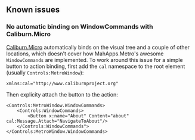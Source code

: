## Known issues

### No automatic binding on WindowCommands with Caliburn.Micro
[Caliburn.Micro](http://caliburnmicro.codeplex.com) automatically binds on the visual tree and a couple of other locations, which doesn't cover how MahApps.Metro's awesome `WindowCommands` are implemented. To work around this issue for a simple button to action binding, first add the `cal` namespace to the root element (usually `Controls:MetroWindow`):

    xmlns:cal="http://www.caliburnproject.org"
    
Then explicity attach the button to the action:

	<Controls:MetroWindow.WindowCommands>
		<Controls:WindowCommands>
			<Button x:name="About" Content="about" cal:Message.Attach="NavigateToAbout"/>
		</Controls:WindowCommands">
	</Controls:MetroWindow.WindowCommands>
        